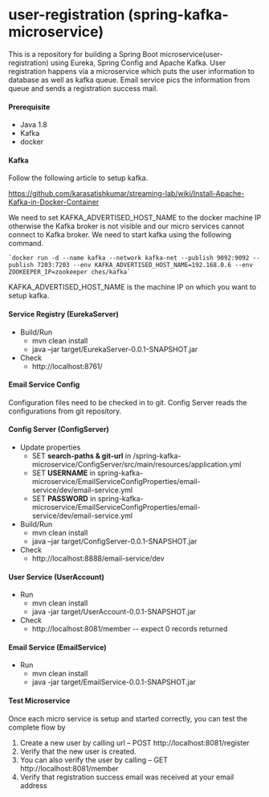 # user-registration (spring-kafka-microservice)
This is a repository for building a Spring Boot microservice(user-registration) using Eureka, Spring Config and Apache Kafka. 
User registration happens via a microservice which puts the user information to database as well as kafka queue. Email service pics the information from queue and sends a registration success mail.

#### Prerequisite
- Java 1.8
- Kafka
- docker 

#### Kafka
Follow the following article to setup kafka.

https://github.com/karasatishkumar/streaming-lab/wiki/Install-Apache-Kafka-in-Docker-Container

We need to set KAFKA_ADVERTISED_HOST_NAME to the docker machine IP otherwise the Kafka broker is not visible and our micro services cannot connect to Kafka broker. We need to start kafka using the following command.
    
    `docker run -d --name kafka --network kafka-net --publish 9092:9092 --publish 7203:7203 --env KAFKA_ADVERTISED_HOST_NAME=192.168.0.6 --env ZOOKEEPER_IP=zookeeper ches/kafka`

KAFKA_ADVERTISED_HOST_NAME is the machine IP on which you want to setup kafka.


#### Service Registry (EurekaServer)
- Build/Run
  - mvn clean install
  - java –jar target/EurekaServer-0.0.1-SNAPSHOT.jar
- Check
  - http://localhost:8761/

#### Email Service Config
Configuration files need to be checked in to git. Config Server reads the configurations from git repository.  
  
#### Config Server (ConfigServer)
  - Update properties 
    - SET **search-paths & git-url** in /spring-kafka-microservice/ConfigServer/src/main/resources/application.yml
    - SET **USERNAME** in spring-kafka-microservice/EmailServiceConfigProperties/email-service/dev/email-service.yml
    - SET **PASSWORD** in spring-kafka-microservice/EmailServiceConfigProperties/email-service/dev/email-service.yml
  - Build/Run
    - mvn clean install
    - java –jar target/ConfigServer-0.0.1-SNAPSHOT.jar
- Check
    - http://localhost:8888/email-service/dev

#### User Service (UserAccount)
- Run
  - mvn clean install
  - java -jar target/UserAccount-0.0.1-SNAPSHOT.jar
- Check
  - http://localhost:8081/member -- expect 0 records returned

#### Email Service (EmailService)
- Run
  - mvn clean install
  - java -jar target/EmailService-0.0.1-SNAPSHOT.jar
  
#### Test Microservice
Once each micro service is setup and started correctly, you can test the complete flow by
1. Create a new user by calling url – POST http://localhost:8081/register
2. Verify that the new user is created.
3. You can also verify the user by calling – GET http://localhost:8081/member 
4. Verify that registration success email was received at your email address
